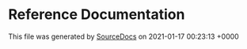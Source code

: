 # Reference Documentation

This file was generated by [SourceDocs](https://github.com/eneko/SourceDocs) on 2021-01-17 00:23:13 +0000